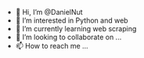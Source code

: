 - 👋 Hi, I’m @DanielNut
- 👀 I’m interested in Python and web
- 🌱 I’m currently learning web scraping
- 💞️ I’m looking to collaborate on ...
- 📫 How to reach me ...

<!---
DanielNut/DanielNut is a ✨ special ✨ repository because its `README.md` (this file) appears on your GitHub profile.
You can click the Preview link to take a look at your changes.
--->
